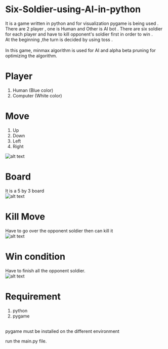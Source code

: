 # Six-Soldier-using-AI-in-python
It is a game written in python and for visualization pygame is being used . <br>
There are 2 player , one is Human and Other is AI bot . There are six soldier for each player and have to kill opponent's soldier first in order to win .<br>
At the beginning ,the turn is decided by using toss . <br>
<br>
In this game, minmax algorithm is used for AI and alpha beta pruning for optimizing the algorithm.


# Player
  1. Human (Blue color)
  2. Computer (White color)
  
# Move
  1. Up
  2. Down
  3. Left
  4. Right

![alt text](https://github.com/nahid0335/Six-Soldier-using-AI-in-python/blob/master/2.PNG)
  
  
# Board
It is a 5 by 3 board<br>
![alt text](https://github.com/nahid0335/Six-Soldier-using-AI-in-python/blob/master/1.PNG)


# Kill Move
Have to go over the opponent soldier then can kill it<br>
![alt text](https://github.com/nahid0335/Six-Soldier-using-AI-in-python/blob/master/3.PNG)

# Win condition
Have to finish all the opponent soldier.<br>
![alt text](https://github.com/nahid0335/Six-Soldier-using-AI-in-python/blob/master/4.PNG)

# Requirement
  1. python
  2. pygame 


<br>pygame must be installed on the different environment

run the main.py file.
